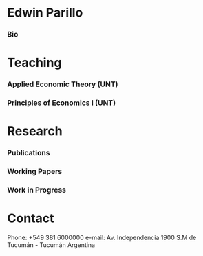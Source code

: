 # **Edwin Parillo**
### Bio


# **Teaching**


### Applied Economic Theory (UNT)

### Principles of Economics I (UNT)

# **Research**
### Publications

### Working Papers

### Work in Progress

# **Contact**
Phone: +549 381 6000000
e-mail:
Av. Independencia 1900
S.M de Tucumán - Tucumán
Argentina

